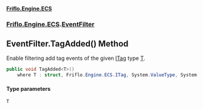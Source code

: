 #### [Friflo.Engine.ECS](index.md 'index')
### [Friflo.Engine.ECS](Friflo.Engine.ECS.md 'Friflo.Engine.ECS').[EventFilter](EventFilter.md 'Friflo.Engine.ECS.EventFilter')

## EventFilter.TagAdded<T>() Method

Enable filtering add tag events of the given [ITag](ITag.md 'Friflo.Engine.ECS.ITag') type [T](EventFilter.TagAdded_T_().md#Friflo.Engine.ECS.EventFilter.TagAdded_T_().T 'Friflo.Engine.ECS.EventFilter.TagAdded<T>().T').

```csharp
public void TagAdded<T>()
    where T : struct, Friflo.Engine.ECS.ITag, System.ValueType, System.ValueType;
```
#### Type parameters

<a name='Friflo.Engine.ECS.EventFilter.TagAdded_T_().T'></a>

`T`